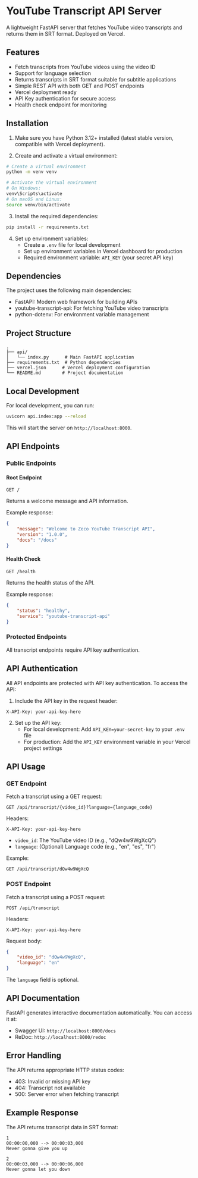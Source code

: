 # YouTube Transcript API Server

A lightweight FastAPI server that fetches YouTube video transcripts and returns them in SRT format. Deployed on Vercel.

## Features

- Fetch transcripts from YouTube videos using the video ID
- Support for language selection
- Returns transcripts in SRT format suitable for subtitle applications
- Simple REST API with both GET and POST endpoints
- Vercel deployment ready
- API Key authentication for secure access
- Health check endpoint for monitoring

## Installation

1. Make sure you have Python 3.12+ installed (latest stable version, compatible with Vercel deployment).

2. Create and activate a virtual environment:

```bash
# Create a virtual environment
python -m venv venv

# Activate the virtual environment
# On Windows:
venv\Scripts\activate
# On macOS and Linux:
source venv/bin/activate
```

3. Install the required dependencies:

```bash
pip install -r requirements.txt
```

4. Set up environment variables:
   - Create a `.env` file for local development
   - Set up environment variables in Vercel dashboard for production
   - Required environment variable: `API_KEY` (your secret API key)

## Dependencies

The project uses the following main dependencies:
- FastAPI: Modern web framework for building APIs
- youtube-transcript-api: For fetching YouTube video transcripts
- python-dotenv: For environment variable management

## Project Structure

```
.
├── api/
│   └── index.py      # Main FastAPI application
├── requirements.txt  # Python dependencies
├── vercel.json      # Vercel deployment configuration
└── README.md        # Project documentation
```

## Local Development

For local development, you can run:

```bash
uvicorn api.index:app --reload
```

This will start the server on `http://localhost:8000`.

## API Endpoints

### Public Endpoints

#### Root Endpoint
```
GET /
```
Returns a welcome message and API information.

Example response:
```json
{
    "message": "Welcome to Zeco YouTube Transcript API",
    "version": "1.0.0",
    "docs": "/docs"
}
```

#### Health Check
```
GET /health
```
Returns the health status of the API.

Example response:
```json
{
    "status": "healthy",
    "service": "youtube-transcript-api"
}
```

### Protected Endpoints

All transcript endpoints require API key authentication.

## API Authentication

All API endpoints are protected with API key authentication. To access the API:

1. Include the API key in the request header:
```
X-API-Key: your-api-key-here
```

2. Set up the API key:
   - For local development: Add `API_KEY=your-secret-key` to your `.env` file
   - For production: Add the `API_KEY` environment variable in your Vercel project settings

## API Usage

### GET Endpoint

Fetch a transcript using a GET request:

```
GET /api/transcript/{video_id}?language={language_code}
```

Headers:
```
X-API-Key: your-api-key-here
```

- `video_id`: The YouTube video ID (e.g., "dQw4w9WgXcQ")
- `language`: (Optional) Language code (e.g., "en", "es", "fr")

Example:

```
GET /api/transcript/dQw4w9WgXcQ
```

### POST Endpoint

Fetch a transcript using a POST request:

```
POST /api/transcript
```

Headers:
```
X-API-Key: your-api-key-here
```

Request body:

```json
{
    "video_id": "dQw4w9WgXcQ",
    "language": "en"
}
```

The `language` field is optional.

## API Documentation

FastAPI generates interactive documentation automatically. You can access it at:

- Swagger UI: `http://localhost:8000/docs`
- ReDoc: `http://localhost:8000/redoc`

## Error Handling

The API returns appropriate HTTP status codes:

- 403: Invalid or missing API key
- 404: Transcript not available
- 500: Server error when fetching transcript

## Example Response

The API returns transcript data in SRT format:

```
1
00:00:00,000 --> 00:00:03,000
Never gonna give you up

2
00:00:03,000 --> 00:00:06,000
Never gonna let you down
```

```
